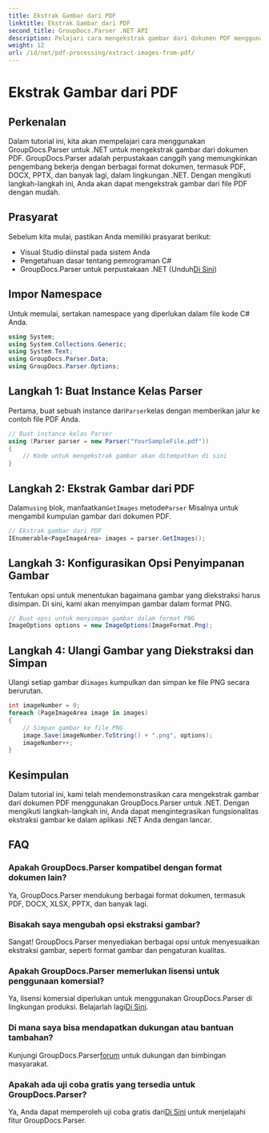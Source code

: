 ```yaml
---
title: Ekstrak Gambar dari PDF
linktitle: Ekstrak Gambar dari PDF
second_title: GroupDocs.Parser .NET API
description: Pelajari cara mengekstrak gambar dari dokumen PDF menggunakan GroupDocs.Parser untuk .NET. Panduan langkah demi langkah dengan contoh kode.
weight: 12
url: /id/net/pdf-processing/extract-images-from-pdf/
---
```


# Ekstrak Gambar dari PDF

## Perkenalan
Dalam tutorial ini, kita akan mempelajari cara menggunakan GroupDocs.Parser untuk .NET untuk mengekstrak gambar dari dokumen PDF. GroupDocs.Parser adalah perpustakaan canggih yang memungkinkan pengembang bekerja dengan berbagai format dokumen, termasuk PDF, DOCX, PPTX, dan banyak lagi, dalam lingkungan .NET. Dengan mengikuti langkah-langkah ini, Anda akan dapat mengekstrak gambar dari file PDF dengan mudah.
## Prasyarat
Sebelum kita mulai, pastikan Anda memiliki prasyarat berikut:
- Visual Studio diinstal pada sistem Anda
- Pengetahuan dasar tentang pemrograman C#
-  GroupDocs.Parser untuk perpustakaan .NET (Unduh[Di Sini](https://releases.groupdocs.com/parser/net/))

## Impor Namespace
Untuk memulai, sertakan namespace yang diperlukan dalam file kode C# Anda.
```csharp
using System;
using System.Collections.Generic;
using System.Text;
using GroupDocs.Parser.Data;
using GroupDocs.Parser.Options;
```
## Langkah 1: Buat Instance Kelas Parser
 Pertama, buat sebuah instance dari`Parser`kelas dengan memberikan jalur ke contoh file PDF Anda.
```csharp
// Buat instance kelas Parser
using (Parser parser = new Parser("YourSampleFile.pdf"))
{
    // Kode untuk mengekstrak gambar akan ditempatkan di sini
}
```
## Langkah 2: Ekstrak Gambar dari PDF
 Dalam`using` blok, manfaatkan`GetImages` metode`Parser` Misalnya untuk mengambil kumpulan gambar dari dokumen PDF.
```csharp
// Ekstrak gambar dari PDF
IEnumerable<PageImageArea> images = parser.GetImages();
```
## Langkah 3: Konfigurasikan Opsi Penyimpanan Gambar
Tentukan opsi untuk menentukan bagaimana gambar yang diekstraksi harus disimpan. Di sini, kami akan menyimpan gambar dalam format PNG.
```csharp
// Buat opsi untuk menyimpan gambar dalam format PNG
ImageOptions options = new ImageOptions(ImageFormat.Png);
```
## Langkah 4: Ulangi Gambar yang Diekstraksi dan Simpan
 Ulangi setiap gambar di`images` kumpulkan dan simpan ke file PNG secara berurutan.
```csharp
int imageNumber = 0;
foreach (PageImageArea image in images)
{
    // Simpan gambar ke file PNG
    image.Save(imageNumber.ToString() + ".png", options);
    imageNumber++;
}
```

## Kesimpulan
Dalam tutorial ini, kami telah mendemonstrasikan cara mengekstrak gambar dari dokumen PDF menggunakan GroupDocs.Parser untuk .NET. Dengan mengikuti langkah-langkah ini, Anda dapat mengintegrasikan fungsionalitas ekstraksi gambar ke dalam aplikasi .NET Anda dengan lancar.

## FAQ
### Apakah GroupDocs.Parser kompatibel dengan format dokumen lain?
Ya, GroupDocs.Parser mendukung berbagai format dokumen, termasuk PDF, DOCX, XLSX, PPTX, dan banyak lagi.
### Bisakah saya mengubah opsi ekstraksi gambar?
Sangat! GroupDocs.Parser menyediakan berbagai opsi untuk menyesuaikan ekstraksi gambar, seperti format gambar dan pengaturan kualitas.
### Apakah GroupDocs.Parser memerlukan lisensi untuk penggunaan komersial?
 Ya, lisensi komersial diperlukan untuk menggunakan GroupDocs.Parser di lingkungan produksi. Belajarlah lagi[Di Sini](https://purchase.groupdocs.com/buy).
### Di mana saya bisa mendapatkan dukungan atau bantuan tambahan?
 Kunjungi GroupDocs.Parser[forum](https://forum.groupdocs.com/c/parser/17) untuk dukungan dan bimbingan masyarakat.
### Apakah ada uji coba gratis yang tersedia untuk GroupDocs.Parser?
 Ya, Anda dapat memperoleh uji coba gratis dari[Di Sini](https://releases.groupdocs.com/) untuk menjelajahi fitur GroupDocs.Parser.